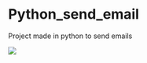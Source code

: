 # Python_send_email

Project made in python to send emails


<img src="https://img.shields.io/badge/Python-3776AB?style=for-the-badge&logo=python&logoColor=white" />
